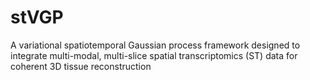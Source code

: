 # stVGP
A variational spatiotemporal Gaussian process framework designed to integrate multi-modal, multi-slice spatial transcriptomics (ST) data for coherent 3D tissue reconstruction

